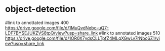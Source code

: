 # object-detection
#link to annottated images 400
https://drive.google.com/file/d/1MuQvdNebc-uQ7-LDF7BYSEJUKZVS8tpQ/view?usp=share_link
#link to annotated images 510
https://drive.google.com/file/d/1OR0X7ydsCLLTpfZ4MLqXGwLv7rNbc6Z1/view?usp=share_link
